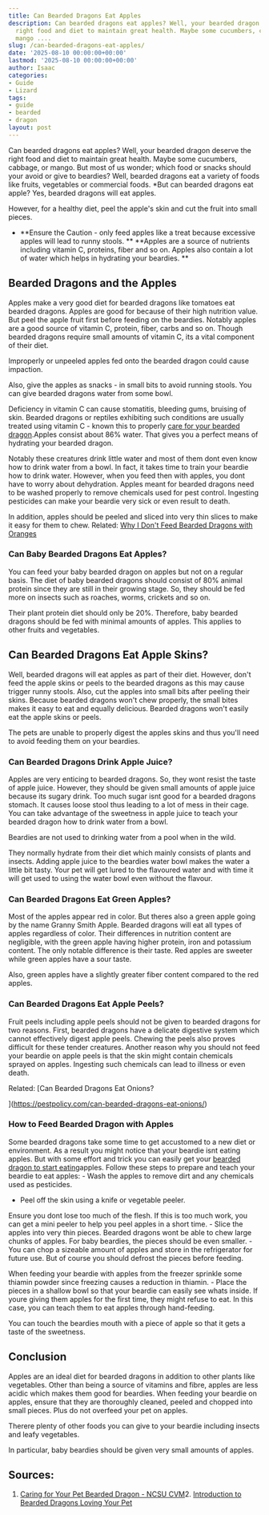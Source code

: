 ```yaml
---
title: Can Bearded Dragons Eat Apples
description: Can bearded dragons eat apples? Well, your bearded dragon deserve the
  right food and diet to maintain great health. Maybe some cucumbers, cabbage , or
  mango ....
slug: /can-bearded-dragons-eat-apples/
date: '2025-08-10 00:00:00+00:00'
lastmod: '2025-08-10 00:00:00+00:00'
author: Isaac
categories:
- Guide
- Lizard
tags:
- guide
- bearded
- dragon
layout: post
---
```

Can bearded dragons eat apples? Well, your bearded dragon deserve the right food and diet to maintain great health. Maybe some cucumbers, cabbage, or mango. But most of us wonder; which food or snacks should your avoid or give to beardies? Well, bearded dragons eat a variety of foods like fruits, vegetables or commercial foods. *But can bearded dragons eat apple? Yes, bearded dragons will eat apples.

However, for a healthy diet, peel the apple's skin and cut the fruit into small pieces.

* **Ensure the Caution - only feed apples like a treat because excessive apples will lead to runny stools. ** **Apples are a source of nutrients including vitamin C, proteins, fiber and so on. Apples also contain a lot of water which helps in hydrating your beardies. **

##  **Bearded Dragons and the Apples**

Apples make a very good diet for bearded dragons like tomatoes eat bearded dragons. Apples are good for because of their high nutrition value. But peel the apple fruit first before feeding on the beardies. Notably apples are a good source of vitamin C, protein, fiber, carbs and so on. Though bearded dragons require small amounts of vitamin C, its a vital component of their diet.

Improperly or unpeeled apples fed onto the bearded dragon could cause impaction.

Also, give the apples as snacks - in small bits to avoid running stools. You can give bearded dragons water from some bowl.

Deficiency in vitamin C can cause stomatitis, bleeding gums, bruising of skin. Bearded dragons or reptiles exhibiting such conditions are usually treated using vitamin C - known this to properly [care for your bearded dragon](http://www.animalplanet.com/pets/other-pets/bearded-dragon-stats-facts/).Apples consist about 86% water. That gives you a perfect means of hydrating your bearded dragon.

Notably these creatures drink little water and most of them dont even know how to drink water from a bowl. In fact, it takes time to train your beardie how to drink water. However, when you feed then with apples, you dont have to worry about dehydration. Apples meant for bearded dragons need to be washed properly to remove chemicals used for pest control. Ingesting pesticides can make your beardie very sick or even result to death.

In addition, apples should be peeled and sliced into very thin slices to make it easy for them to chew. Related: [Why I Don't Feed Bearded Dragons with Oranges](https://pestpolicy.com/can-bearded-dragons-eat-oranges/)

###  **Can Baby Bearded Dragons Eat Apples?**

You can feed your baby bearded dragon on apples but not on a regular basis. The diet of baby bearded dragons should consist of 80% animal protein since they are still in their growing stage. So, they should be fed more on insects such as roaches, worms, crickets and so on.

Their plant protein diet should only be 20%. Therefore, baby bearded dragons should be fed with minimal amounts of apples. This applies to other fruits and vegetables.

##  Can Bearded Dragons Eat Apple Skins?

Well, bearded dragons will eat apples as part of their diet. However, don't feed the apple skins or peels to the bearded dragons as this may cause trigger runny stools. Also, cut the apples into small bits after peeling their skins. Because bearded dragons won't chew properly, the small bites makes it easy to eat and equally delicious. Bearded dragons won't easily eat the apple skins or peels.

The pets are unable to properly digest the apples skins and thus you'll need to avoid feeding them on your beardies.

###  **Can Bearded Dragons Drink Apple Juice?**

Apples are very enticing to bearded dragons. So, they wont resist the taste of apple juice. However, they should be given small amounts of apple juice because its sugary drink. Too much sugar isnt good for a bearded dragons stomach. It causes loose stool thus leading to a lot of mess in their cage. You can take advantage of the sweetness in apple juice to teach your bearded dragon how to drink water from a bowl.

Beardies are not used to drinking water from a pool when in the wild.

They normally hydrate from their diet which mainly consists of plants and insects. Adding apple juice to the beardies water bowl makes the water a little bit tasty. Your pet will get lured to the flavoured water and with time it will get used to using the water bowl even without the flavour.

###  **Can Bearded Dragons Eat Green Apples?**

Most of the apples appear red in color. But theres also a green apple going by the name Granny Smith Apple. Bearded dragons will eat all types of apples regardless of color. Their differences in nutrition content are negligible, with the green apple having higher protein, iron and potassium content. The only notable difference is their taste. Red apples are sweeter while green apples have a sour taste.

Also, green apples have a slightly greater fiber content compared to the red apples.

###  **Can Bearded Dragons Eat Apple Peels?**

Fruit peels including apple peels should not be given to bearded dragons for two reasons. First, bearded dragons have a delicate digestive system which cannot effectively digest apple peels. Chewing the peels also proves difficult for these tender creatures. Another reason why you should not feed your beardie on apple peels is that the skin might contain chemicals sprayed on apples. Ingesting such chemicals can lead to illness or even death.

Related: [Can Bearded Dragons Eat Onions?

](https://pestpolicy.com/can-bearded-dragons-eat-onions/)

###  **How to Feed Bearded Dragon with Apples**

Some bearded dragons take some time to get accustomed to a new diet or environment. As a result you might notice that your beardie isnt eating apples. But with some effort and trick you can easily get your [bearded dragon to start eating](https://pestpolicy.com/can-bearded-dragons-eat-mango/)apples. Follow these steps to prepare and teach your beardie to eat apples: - Wash the apples to remove dirt and any chemicals used as pesticides.

- Peel off the skin using a knife or vegetable peeler.

Ensure you dont lose too much of the flesh. If this is too much work, you can get a mini peeler to help you peel apples in a short time. - Slice the apples into very thin pieces. Bearded dragons wont be able to chew large chunks of apples. For baby beardies, the pieces should be even smaller. - You can chop a sizeable amount of apples and store in the refrigerator for future use. But of course you should defrost the pieces before feeding.

When feeding your beardie with apples from the freezer sprinkle some thiamin powder since freezing causes a reduction in thiamin. - Place the pieces in a shallow bowl so that your beardie can easily see whats inside. If youre giving them apples for the first time, they might refuse to eat. In this case, you can teach them to eat apples through hand-feeding.

You can touch the beardies mouth with a piece of apple so that it gets a taste of the sweetness.

##  **Conclusion**

Apples are an ideal diet for bearded dragons in addition to other plants like vegetables. Other than being a source of vitamins and fibre, apples are less acidic which makes them good for beardies. When feeding your beardie on apples, ensure that they are thoroughly cleaned, peeled and chopped into small pieces. Plus do not overfeed your pet on apples.

Therere plenty of other foods you can give to your beardie including insects and leafy vegetables.

In particular, baby beardies should be given very small amounts of apples.

##  Sources:

1. [Caring for Your Pet Bearded Dragon - NCSU CVM](https://cvm.ncsu.edu/documents/caring-for-your-bearded-dragon/)2. [Introduction to Bearded Dragons Loving Your Pet](https://www.lovingyourpet.co.uk/bearded-dragons/introduction-to-bearded-dragons.php)